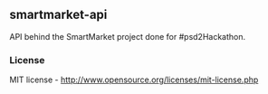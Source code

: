 ## smartmarket-api

API behind the SmartMarket project done for #psd2Hackathon.

### License

MIT license - http://www.opensource.org/licenses/mit-license.php

